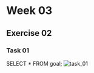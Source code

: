 # Week 03

## Exercise 02

### Task 01
SELECT * FROM goal;
![task_01](https://github.com/user-attachments/assets/96445653-a84a-4272-be89-3115878c5cf5)


